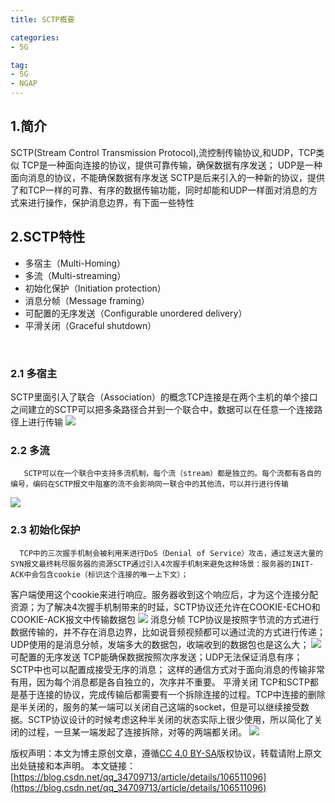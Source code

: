 ```yaml
---
title: SCTP概要

categories:
- 5G

tag:
- 5G
- NGAP
---
```


## 1.简介
SCTP(Stream Control Transmission Protocol),流控制传输协议,和UDP，TCP类似
TCP是一种面向连接的协议，提供可靠传输，确保数据有序发送；
UDP是一种面向消息的协议，不能确保数据有序发送
SCTP是后来引入的一种新的协议，提供了和TCP一样的可靠、有序的数据传输功能，同时却能和UDP一样面对消息的方式来进行操作，保护消息边界，有下面一些特性
## 2.SCTP特性

- 多宿主（Multi-Homing）
- 多流（Multi-streaming）
- 初始化保护（Initiation protection）
- 消息分帧（Message framing）
- 可配置的无序发送（Configurable unordered delivery）
- 平滑关闭（Graceful shutdown）

​

### 2.1 多宿主


SCTP里面引入了联合（Association）的概念TCP连接是在两个主机的单个接口之间建立的SCTP可以把多条路径合并到一个联合中，数据可以在任意一个连接路径上进行传输
![](https://cdn.nlark.com/yuque/0/2021/png/804884/1627480915523-b1986537-7174-48d4-a148-fba170b4d657.png#clientId=u48df284e-bf72-4&from=paste&id=u8942af97&margin=%5Bobject%20Object%5D&originHeight=325&originWidth=485&originalType=url&ratio=1&status=done&style=none&taskId=uafde6a16-0d86-4649-9d84-0dcd105a004)
### 2.2 多流
       SCTP可以在一个联合中支持多流机制，每个流（stream）都是独立的。每个流都有各自的编号，编码在SCTP报文中阻塞的流不会影响同一联合中的其他流，可以并行进行传输
![](https://cdn.nlark.com/yuque/0/2021/png/804884/1627480914764-6dbae28f-4e8d-4bf3-9bf9-a53f4d86d378.png#clientId=u48df284e-bf72-4&from=paste&id=u08bbe321&margin=%5Bobject%20Object%5D&originHeight=164&originWidth=463&originalType=url&ratio=1&status=done&style=none&taskId=u612f73a4-99ec-4c4d-85c8-ff80dcdc695)
### 2.3 初始化保护
      TCP中的三次握手机制会被利用来进行DoS（Denial of Service）攻击，通过发送大量的SYN报文最终耗尽服务器的资源SCTP通过引入4次握手机制来避免这种场景：服务器的INIT-ACK中会包含cookie（标识这个连接的唯一上下文）；
客户端使用这个cookie来进行响应。服务器收到这个响应后，才为这个连接分配资源；为了解决4次握手机制带来的时延，SCTP协议还允许在COOKIE-ECHO和COOKIE-ACK报文中传输数据包
![](https://cdn.nlark.com/yuque/0/2021/png/804884/1627480917379-b7cb7c2b-b1cb-4a80-8573-ebe1d246c7c7.png#clientId=u48df284e-bf72-4&from=paste&id=u3a4682d7&margin=%5Bobject%20Object%5D&originHeight=258&originWidth=546&originalType=url&ratio=1&status=done&style=none&taskId=u554b496a-477c-49ba-bcc3-a16bad0a456)
消息分帧
TCP协议是按照字节流的方式进行数据传输的，并不存在消息边界，比如说音频视频都可以通过流的方式进行传递；UDP使用的是消息分帧，发端多大的数据包，收端收到的数据包也是这么大；
![](https://cdn.nlark.com/yuque/0/2021/png/804884/1627480915216-fecb3fa7-5a65-419b-9101-aff14c310912.png#clientId=u48df284e-bf72-4&from=paste&id=u3c6a317d&margin=%5Bobject%20Object%5D&originHeight=202&originWidth=426&originalType=url&ratio=1&status=done&style=none&taskId=u68997ce0-2001-421a-9e05-de4aaad582a)
可配置的无序发送
TCP能确保数据按照次序发送；UDP无法保证消息有序；SCTP中也可以配置成接受无序的消息；
这样的通信方式对于面向消息的传输非常有用，因为每个消息都是各自独立的，次序并不重要。
平滑关闭
TCP和SCTP都是基于连接的协议，完成传输后都需要有一个拆除连接的过程。TCP中连接的删除是半关闭的，服务的某一端可以关闭自己这端的socket，但是可以继续接受数据。SCTP协议设计的时候考虑这种半关闭的状态实际上很少使用，所以简化了关闭的过程，一旦某一端发起了连接拆除，对等的两端都关闭。
![](https://cdn.nlark.com/yuque/0/2021/png/804884/1627480914813-f11dbcb5-74ba-46f1-a04d-c7e5538f7a5d.png#clientId=u48df284e-bf72-4&from=paste&id=u04833e5f&margin=%5Bobject%20Object%5D&originHeight=258&originWidth=546&originalType=url&ratio=1&status=done&style=none&taskId=u43fedf9d-ba51-4d9a-992d-96bed9ef960)


版权声明：本文为博主原创文章，遵循[CC 4.0 BY-SA](https://creativecommons.org/licenses/by-sa/4.0/)版权协议，转载请附上原文出处链接和本声明。
本文链接：[https://blog.csdn.net/qq_34709713/article/details/106511096](https://blog.csdn.net/qq_34709713/article/details/106511096)
